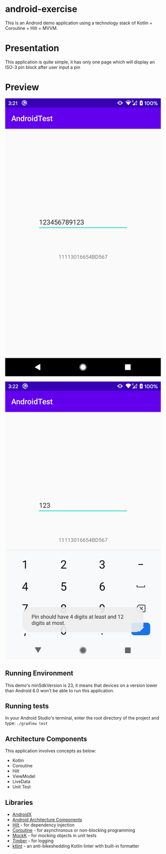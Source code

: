 # android-exercise
This is an Android demo application using a technology stack of Kotlin + Coroutine + Hilt + MVVM.


# Presentation
This application is quite simple, it has only one page which will display an ISO-3 pin block after user input a pin


# Preview
![Display result](https://github.com/geekShaw86/AndroidExercise/blob/master/screenshots/screenshot1.png)

![Invalid pin number prompt](https://github.com/geekShaw86/AndroidExercise/blob/master/screenshots/screenshot2.png)


## Running Environment
This demo's minSdkVersion is 23, it means that devices on a version lower than Android 6.0 won't be able to run this application.


## Running tests
In your Android Studio's terminal, enter the root directory of the project and type: `./gradlew test`


## Architecture Components
This application involves concepts as below:
* Kotlin
* Coroutine
* Hilt
* ViewModel
* LiveData
* Unit Test


## Libraries
* [AndroidX](https://developer.android.com/jetpack/androidx)
* [Android Architecture Components](https://developer.android.com/topic/libraries/architecture/)
* [Hilt](https://developer.android.com/training/dependency-injection/hilt-android) - for dependency injection
* [Coroutine](https://developer.android.com/kotlin/coroutines) - for asynchronous or non-blocking programming
* [MockK](https://mockk.io/) - for mocking objects in unit tests
* [Timber](https://github.com/JakeWharton/timber) - for logging
* [ktlint](https://ktlint.github.io/) - an anti-bikeshedding Kotlin linter with built-in formatter
